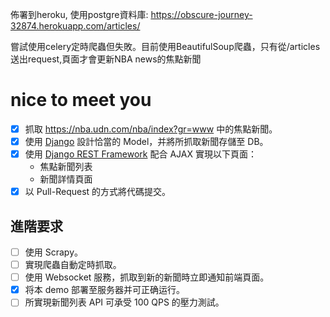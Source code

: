 佈署到heroku, 使用postgre資料庫:
https://obscure-journey-32874.herokuapp.com/articles/

嘗試使用celery定時爬蟲但失敗。目前使用BeautifulSoup爬蟲，只有從/articles送出request,頁面才會更新NBA news的焦點新聞


# nice to meet you
- [x] 抓取 https://nba.udn.com/nba/index?gr=www 中的焦點新聞。
- [x] 使用 [Django](https://www.djangoproject.com/) 設計恰當的 Model，并將所抓取新聞存儲至 DB。
- [x] 使用 [Django REST Framework](http://www.django-rest-framework.org/) 配合 AJAX 實現以下頁面：
	 * 焦點新聞列表
	 * 新聞詳情頁面
- [x] 以 Pull-Request 的方式將代碼提交。
	
## 進階要求
- [ ] 使用 Scrapy。
- [ ] 實現爬蟲自動定時抓取。
- [ ] 使用 Websocket 服務，抓取到新的新聞時立即通知前端頁面。
- [x] 将本 demo 部署至服务器并可正确运行。
- [ ] 所實現新聞列表 API 可承受 100 QPS 的壓力測試。
